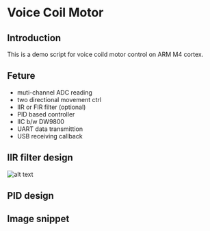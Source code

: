 # Voice Coil Motor 
## Introduction
This is a demo script for voice coild motor control on ARM M4 cortex. 
## Feture
* muti-channel ADC reading
* two directional movement ctrl  
* IIR or FIR filter (optional)
* PID based controller
* IIC b/w DW9800
* UART data transmittion 
* USB receiving callback
## IIR filter design
![alt text](http://url/to/vcm1.png)
## PID design

## Image snippet
